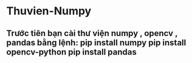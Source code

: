 # Thuvien-Numpy

Trước tiên bạn cài thư viện numpy , opencv , pandas bằng lệnh:
pip install numpy
pip install opencv-python
pip install pandas
-------------------------
